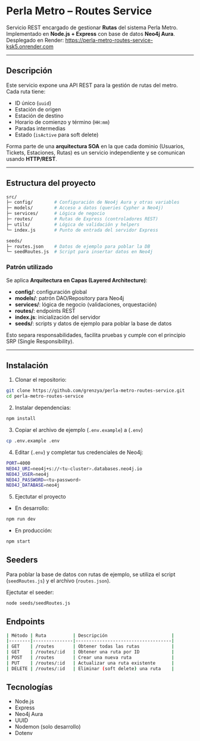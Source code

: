# Perla Metro – Routes Service

Servicio REST encargado de gestionar **Rutas** del sistema Perla Metro.  
Implementado en **Node.js + Express** con base de datos **Neo4j Aura**.  
Desplegado en Render: https://perla-metro-routes-service-ksk5.onrender.com

---

## Descripción

Este servicio expone una API REST para la gestión de rutas del metro.  
Cada ruta tiene:

- ID único (`uuid`)
- Estación de origen
- Estación de destino
- Horario de comienzo y término (`HH:mm`)
- Paradas intermedias
- Estado (`isActive` para soft delete)

Forma parte de una **arquitectura SOA** en la que cada dominio (Usuarios, Tickets, Estaciones, Rutas) es un servicio independiente y se comunican usando **HTTP/REST**.

---

## Estructura del proyecto

```bash
src/
├─ config/        # Configuración de Neo4j Aura y otras variables
├─ models/        # Acceso a datos (queries Cypher a Neo4j)
├─ services/      # Lógica de negocio
├─ routes/        # Rutas de Express (controladores REST)
├─ utils/         # Lógica de validación y helpers
└─ index.js       # Punto de entrada del servidor Express

seeds/
├─ routes.json    # Datos de ejemplo para poblar la DB
└─ seedRoutes.js  # Script para insertar datos en Neo4j
```

### Patrón utilizado

Se aplica **Arquitectura en Capas (Layered Architecture)**:

- **config/**: configuración global
- **models/**: patrón DAO/Repository para Neo4j
- **services/**: lógica de negocio (validaciones, orquestación)
- **routes/**: endpoints REST
- **index.js**: inicialización del servidor
- **seeds/**: scripts y datos de ejemplo para poblar la base de datos

Esto separa responsabilidades, facilita pruebas y cumple con el principio SRP (Single Responsibility).

---

## Instalación

1. Clonar el repositorio:

```bash
git clone https://github.com/grenzya/perla-metro-routes-service.git
cd perla-metro-routes-service
```

2. Instalar dependencias:

```bash
npm install
```

3. Copiar el archivo de ejemplo (`.env.example`) a (`.env`)

```bash
cp .env.example .env
```

4. Editar (`.env`) y completar tus credenciales de Neo4j:
   
```bash
PORT=4000
NEO4J_URI=neo4j+s://<tu-cluster>.databases.neo4j.io
NEO4J_USER=neo4j
NEO4J_PASSWORD=<tu-password>
NEO4J_DATABASE=neo4j
```

5. Ejectutar el proyecto

* En desarrollo:

```bash
npm run dev
```

* En producción:

```bash
npm start
```

## Seeders

Para poblar la base de datos con rutas de ejemplo, se utiliza el script (`seedRoutes.js`) y el archivo (`routes.json`).  

Ejectutar el seeder:

```bash
node seeds/seedRoutes.js
```

## Endpoints

```bash
| Método | Ruta          | Descripción                        |
|--------|---------------|------------------------------------|
| GET    | /routes       | Obtener todas las rutas            |
| GET    | /routes/:id   | Obtener una ruta por ID            |
| POST   | /routes       | Crear una nueva ruta               |
| PUT    | /routes/:id   | Actualizar una ruta existente      |
| DELETE | /routes/:id   | Eliminar (soft delete) una ruta    |
```

## Tecnologías

* Node.js
* Express
* Neo4j Aura
* UUID
* Nodemon (solo desarrollo)
* Dotenv
